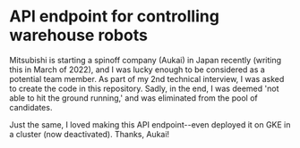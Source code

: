 # API endpoint for controlling warehouse robots

Mitsubishi is starting a spinoff company (Aukai) in Japan recently (writing this in March of 2022), and I was lucky enough to be considered as a potential team member.  As part of my 2nd technical interview, I was asked to create the code in this repository.  Sadly, in the end, I was deemed 'not able to hit the ground running,' and was eliminated from the pool of candidates.

Just the same, I loved making this API endpoint--even deployed it on GKE in a cluster (now deactivated).  Thanks, Aukai!
